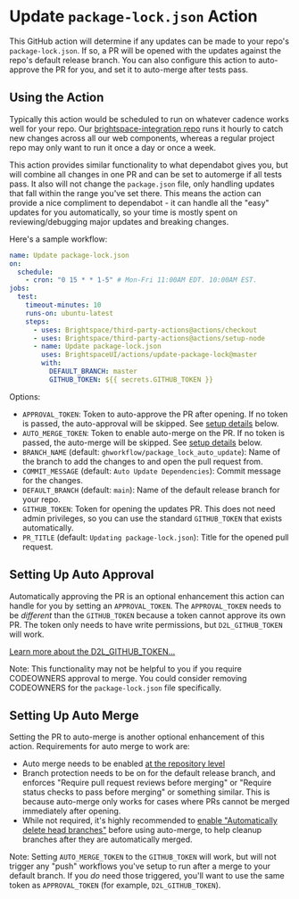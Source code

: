 # Update `package-lock.json` Action

This GitHub action will determine if any updates can be made to your repo's `package-lock.json`. If so, a PR will be opened with the updates against the repo's default release branch. You can also configure this action to auto-approve the PR for you, and set it to auto-merge after tests pass.

## Using the Action

Typically this action would be scheduled to run on whatever cadence works well for your repo. Our [brightspace-integration repo](https://github.com/Brightspace/brightspace-integration) runs it hourly to catch new changes across all our web components, whereas a regular project repo may only want to run it once a day or once a week.

This action provides similar functionality to what dependabot gives you, but will combine all changes in one PR and can be set to automerge if all tests pass. It also will not change the `package.json` file, only handling updates that fall within the range you've set there. This means the action can provide a nice compliment to dependabot - it can handle all the "easy" updates for you automatically, so your time is mostly spent on reviewing/debugging major updates and breaking changes.

Here's a sample workflow:

```yml
name: Update package-lock.json
on:
  schedule:
    - cron: "0 15 * * 1-5" # Mon-Fri 11:00AM EDT. 10:00AM EST.
jobs:
  test:
    timeout-minutes: 10
    runs-on: ubuntu-latest
    steps:
      - uses: Brightspace/third-party-actions@actions/checkout
      - uses: Brightspace/third-party-actions@actions/setup-node
      - name: Update package-lock.json
        uses: BrightspaceUI/actions/update-package-lock@master
        with:
          DEFAULT_BRANCH: master
          GITHUB_TOKEN: ${{ secrets.GITHUB_TOKEN }}
```

Options:
* `APPROVAL_TOKEN`: Token to auto-approve the PR after opening. If no token is passed, the auto-approval will be skipped. See [setup details](#setting-up-auto-approval) below.
* `AUTO_MERGE_TOKEN`: Token to enable auto-merge on the PR. If no token is passed, the auto-merge will be skipped. See [setup details](#setting-up-auto-merge) below.
* `BRANCH_NAME` (default: `ghworkflow/package_lock_auto_update`): Name of the branch to add the changes to and open the pull request from.
* `COMMIT_MESSAGE` (default: `Auto Update Dependencies`): Commit message for the changes.
* `DEFAULT_BRANCH` (default: `main`): Name of the default release branch for your repo.
* `GITHUB_TOKEN`: Token for opening the updates PR. This does not need admin privileges, so you can use the standard `GITHUB_TOKEN` that exists automatically.
* `PR_TITLE` (default: `Updating package-lock.json`): Title for the opened pull request.

## Setting Up Auto Approval

Automatically approving the PR is an optional enhancement this action can handle for you by setting an `APPROVAL_TOKEN`. The `APPROVAL_TOKEN` needs to be _different_ than the `GITHUB_TOKEN` because a token cannot approve its own PR. The token only needs to have write permissions, but `D2L_GITHUB_TOKEN` will work.

[Learn more about the D2L_GITHUB_TOKEN...](../docs/branch-protection.md)

Note: This functionality may not be helpful to you if you require CODEOWNERS approval to merge.  You could consider removing CODEOWNERS for the `package-lock.json` file specifically.

## Setting Up Auto Merge

Setting the PR to auto-merge is another optional enhancement of this action. Requirements for auto merge to work are:
* Auto merge needs to be enabled [at the repository level](https://docs.github.com/en/github/administering-a-repository/configuring-pull-request-merges/managing-auto-merge-for-pull-requests-in-your-repository)
* Branch protection needs to be on for the default release branch, and enforces "Require pull request reviews before merging" or "Require status checks to pass before merging" or something similar. This is because auto-merge only works for cases where PRs cannot be merged immediately after opening.
* While not required, it's highly recommended to [enable "Automatically delete head branches"](https://docs.github.com/en/github/administering-a-repository/configuring-pull-request-merges/managing-the-automatic-deletion-of-branches) before using auto-merge, to help cleanup branches after they are automatically merged.

Note: Setting `AUTO_MERGE_TOKEN` to the `GITHUB_TOKEN` will work, but will not trigger any "push" workflows you've setup to run after a merge to your default branch.  If you _do_ need those triggered, you'll want to use the same token as `APPROVAL_TOKEN` (for example, `D2L_GITHUB_TOKEN`).